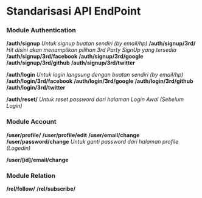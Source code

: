 # Standarisasi API EndPoint

### Module Authentication
**/auth/signup**
_Untuk signup buatan sendiri (by email/hp)_
**/auth/signup/3rd/**
_Hit disini akan menampilkan pilihan 3rd Party SignUp yang tersedia_
**/auth/signup/3rd/facebook**
**/auth/signup/3rd/google**
**/auth/signup/3rd/github**
**/auth/signup/3rd/twitter**

**/auth/login**
_Untuk login langsung dengan buatan sendiri (by email/hp)_
**/auth/login/3rd/facebook**
**/auth/login/3rd/google**
**/auth/login/3rd/github**
**/auth/login/3rd/twitter**

**/auth/reset/**
_Untuk reset password dari halaman Login Awal (Sebelum Login)_

### Module Account
**/user/profile/**
**/user/profile/edit**
**/user/email/change**
**/user/password/change**
_Untuk ganti password dari halaman profile (Logedin)_

**/user/[id]/email/change**

### Module Relation
**/rel/follow/**
**/rel/subscribe/**

